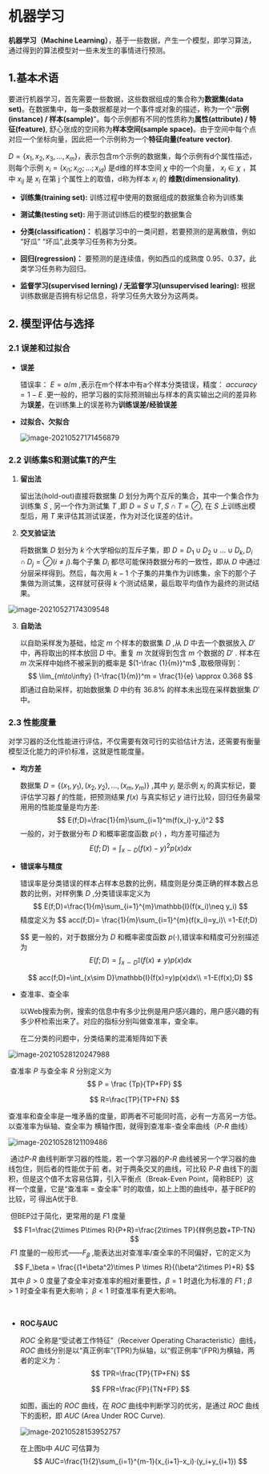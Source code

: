 # 机器学习



**机器学习（Machine Learning）**，基于一些数据，产生一个模型，即学习算法，通过得到的算法模型对一些未发生的事情进行预测。



## 1.基本术语

要进行机器学习，首先需要一些数据，这些数据组成的集合称为**数据集(data set)**。在数据集中，每一条数据都是对一个事件或对象的描述，称为一个“**示例(instance) / 样本(sample)**”。每个示例都有不同的性质称为**属性(attribute) / 特征(feature)**, 舒心张成的空间称为**样本空间(sample space)**。由于空间中每个点对应一个坐标向量，因此把一个示例称为一个**特征向量(feature vector)**.

$D = \{x_1,x_2,x_3,\dots,x_m\}$，表示包含m个示例的数据集，每个示例有d个属性描述，则每个示例 $x_i = (x_{i1};x_{i2};\dots;x_{id})$ 是d维的样本空间 $\chi$ 中的一个向量， $x_i\in\chi$ ，其中 $x_{ij}$ 是 $x_i$ 在第 j 个属性上的取值，d称为样本 $x_i$ 的 **维数(dimensionality)**.

* **训练集(training set):** 训练过程中使用的数据组成的数据集合称为训练集
* **测试集(testing set):** 用于测试训练后的模型的数据集合
* **分类(classification)：** 机器学习中的一类问题，若要预测的是离散值，例如 “好瓜” “坏瓜”,此类学习任务称为分类。
* **回归(regression)：** 要预测的是连续值，例如西瓜的成熟度 0.95、0.37，此类学习任务称为回归。

* **监督学习(supervised lerning) / 无监督学习(unsupervised learing):** 根据训练数据是否拥有标记信息，将学习任务大致分为这两类。



## 2. 模型评估与选择

### 2.1 误差和过拟合

* **误差**

  错误率： $E=a/m$ ,表示在m个样本中有a个样本分类错误，精度： $accuracy=1-E$ .更一般的，把学习器的实际预测输出与样本的真实输出之间的差异称为**误差**，在训练集上的误差称为**训练误差/经验误差**

* **过拟合、欠拟合**

  ![image-20210527171456879](https://kinvy-images.oss-cn-beijing.aliyuncs.com/Images/image-20210527171456879.png)





### 2.2  训练集S和测试集T的产生

1. **留出法**

   留出法(hold-out)直接将数据集 $D$ 划分为两个互斥的集合，其中一个集合作为训练集 $S$ , 另一个作为测试集 $T$ ,即 $D=S \cup T, S\cap T=\oslash$, 在 $S$ 上训练出模型后，用 $T$ 来评估其测试误差，作为对泛化误差的估计。

2. **交叉验证法**

   将数据集 $D$ 划分为 $k$ 个大学相似的互斥子集，即 $D = D_1\cup D_2 \cup \dots \cup D_k, D_i \cap D_j = \oslash(i\neq j)$.每个子集 $D_i$ 都尽可能保持数据分布的一致性，即从 $D$ 中通过分层采样得到。然后，每次用 $k-1$ 个子集的并集作为训练集，余下的那个子集做为测试集，这样就可获得 $k$ 个测试结果，最后取平均值作为最终的测试结果。

![image-20210527174309548](https://kinvy-images.oss-cn-beijing.aliyuncs.com/Images/image-20210527174309548.png)



3. **自助法**

   以自助采样发为基础，给定 $m$ 个样本的数据集 $D$ ,从 $D$ 中去一个数据放入 $D'$ 中，再将取出的样本放回 $D$ 中。重复 $m$ 次就得到包含 $m$ 个数据的 $D'$ . 样本在 $m$ 次采样中始终不被采到的概率是 $(1-\frac {1}{m})^m$ ,取极限得到：
   $$
   \lim_{m\to\infty} (1-\frac{1}{m})^m = \frac{1}{e} \approx 0.368
   $$
   即通过自助采样，初始数据集 $D$ 中约有 36.8% 的样本未出现在采样数据集 $D'$ 中。



### 2.3 性能度量

对学习器的泛化性能进行评估，不仅需要有效可行的实验估计方法，还需要有衡量模型泛化能力的评价标准，这就是性能度量。

* **均方差**

  数据集 $D=\{(x_1,y_1),(x_2,y_2),\dots,(x_m,y_m)\}$ ,其中 $y_i$ 是示例 $x_i$ 的真实标记，要评估学习器 $f$ 的性能，把预测结果 $f(x)$ 与真实标记 $y$ 进行比较，回归任务最常用用的性能度量是均方差:
  $$
  E(f;D)=\frac{1}{m}\sum_{i=1}^m(f(x_i)-y_i)^2
  $$
  一般的，对于数据分布 $D$ 和概率密度函数 $p(·)$ ，均方差可描述为
  $$
  E(f;D)=\int_{x\sim D}(f(x)-y)^2p(x)dx
  $$
  

* **错误率与精度**

  错误率是分类错误的样本占样本总数的比例，精度则是分类正确的样本数占总数的比例，对样例集 $D$ ,分类错误率定义为
  $$
  E(f;D)=\frac{1}{m}\sum_{i=1}^{m}\mathbb{I}(f(x_i)\neq y_i)
  $$
  精度定义为
  $$
  acc(f;D)= \frac{1}{m}\sum_{i=1}^{m}(f(x_i)=y_i)\\
  =1-E(f;D)
  $$
  更一般的，对于数据分为 $D$ 和概率密度函数 $p(·)$,错误率和精度可分别描述为
  $$
  E(f;D)=\int_{x\sim D} \mathbb{I}(f(x)\neq y)p(x)dx
  $$

  $$
  acc(f;D)=\int_{x\sim D}\mathbb{I}(f(x)=y)p(x)dx\\
  =1-E(f(x);D)
  $$

* 查准率、查全率

  以Web搜索为例，搜索的信息中有多少比例是用户感兴趣的，用户感兴趣的有多少杯检索出来了。对应的指标分别叫做查准率，查全率。

  在二分类的问题中，分类结果的混淆矩阵如下表

![image-20210528120247988](https://kinvy-images.oss-cn-beijing.aliyuncs.com/Images/image-20210528120247988.png)

​		查准率 $P$ 与查全率 $R$ 分别定义为
$$
P = \frac {Tp}{TP+FP}
$$

$$
R=\frac{TP}{TP+FN}
$$

​		查准率和查全率是一堆矛盾的度量，即两者不可能同时高，必有一方高另一方低。以查准率为纵轴、查全率为		横轴作图，就得到查准率-查全率曲线（$P$-$R$ 曲线）

![image-20210528121109486](https://kinvy-images.oss-cn-beijing.aliyuncs.com/Images/image-20210528121109486.png)

​		通过$P$-$R$ 曲线判断学习器的性能，若一个学习器的$P$-$R$ 曲线被另一个学习器的曲线包住，则后者的性能优于前		者。对于两条交叉的曲线，可比较 $P$-$R$ 曲线下的面积，但是这个值不太容易估算，引入平衡点（Break-Even 		Point，简称BEP）这样一个度量，它是“查准率 = 查全率” 时的取值，如上上图的曲线中，基于BEP的比较，可		得出A优于B.

​		但BEP过于简化，更常用的是 $F1$ 度量
$$
F1=\frac{2\times P\times R}{P+R}=\frac{2\times TP}{样例总数+TP-TN}
$$
​		$F1$ 度量的一般形式——$F_\beta$ ,能表达出对查准率/查全率的不同偏好，它的定义为
$$
F_\beta = \frac{(1+\beta^2)\times P \times R}{(\beta^2\times P)+R}
$$
​		其中 $\beta > 0$ 度量了查全率对查准率的相对重要性，$\beta =1$ 时退化为标准的 $F1$ ; $\beta >1$ 时查全率有更大影响； 		$\beta < 1$ 时查准率有更大影响。

​		

* **ROC与AUC**

  $ROC$ 全称是“受试者工作特征”（Receiver Operating Characteristic）曲线，$ROC$ 曲线分别是以“真正例率”(TPR)为纵轴，以“假正例率”(FPR)为横轴，两者的定义为：
  $$
  TPR=\frac{TP}{TP+FN}
  $$

  $$
  FPR=\frac{FP}{TN+FP}
  $$

  如图，画出的 $ROC$ 曲线，在 $ROC$ 曲线中判断学习的优劣，是通过 $ROC$ 曲线下的面积，即 $AUC$ (Area Under ROC Curve).

  ![image-20210528153952757](https://kinvy-images.oss-cn-beijing.aliyuncs.com/Images/image-20210528153952757.png)

  在上图b中 $AUC$ 可估算为
  $$
  AUC=\frac{1}{2}\sum_{i=1}^{m-1}(x_{i+1}-x_i)·(y_i+y_{i+1})
  $$
  

